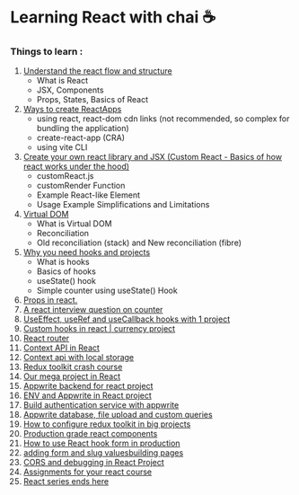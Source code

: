 # Learning React with chai ☕

### Things to learn : 
1. [Understand the react flow and structure](basics%20of%20react%20/Understanding%20React%20Flow%20and%20Structure.md)
    - What is React
    - JSX, Components
    - Props, States, Basics of React
2. [Ways to create ReactApps](basics%20of%20react%20/Ways%20to%20create%20ReactApps.md)
    - using react, react-dom cdn links (not recommended, so complex for bundling the application)
    - create-react-app (CRA)
    - using vite CLI
3. [Create your own react library and JSX (Custom React - Basics of how react works under the hood)](basics%20of%20react%20/Ways%20to%20create%20ReactApps.md)
    - customReact.js
    - customRender Function
    - Example React-like Element
    - Usage Example
Simplifications and Limitations
5. [Virtual DOM](https://github.com/NayanSayaji/learning-react-with-chai/blob/main/basics%20of%20react%20/virtual%20dom.md)
    - What is Virtual DOM
    - Reconciliation
    - Old reconciliation (stack) and New reconciliation (fibre)
6. [Why you need hooks and projects]()
    - What is hooks
    - Basics of hooks
    - useState() hook
    - Simple counter using useState() Hook
7. [Props in react.]()
8. [A react interview question on counter]()
9. [UseEffect, useRef and useCallback hooks with 1 project]()
10. [Custom hooks in react | currency project]()
11. [React router ]()
12. [Context API in React]()
13. [Context api with local storage]()
14. [Redux toolkit crash course]()
15. [Our mega project in React]()
16. [Appwrite backend for react project]()
17. [ENV and Appwrite in React project]()
18. [Build authentication service with appwrite]()
19. [Appwrite database, file upload and custom queries]()
20. [How to configure redux toolkit in big projects]()
21. [Production grade react components]()
22. [How to use React hook form in production]()
23. [adding form and slug values]()[building pages]()
24. [CORS and debugging in React Project]()
25. [Assignments for your react course]()
26. [React series ends here]()

